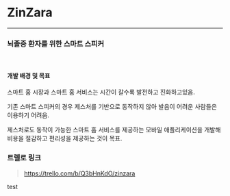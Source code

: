 # ZinZara
---------------

### 뇌졸중 환자를 위한 스마트 스피커

<br>

#### 개발 배경 및 목표

스마트 홈 시장과 스마트 홈 서비스는 시간이 갈수록 발전하고 진화하고있음.

기존 스마트 스피커의 경우 제스처를 기반으로 동작하지 않아 발음이 어려운 사람들은 이용하기 어려움.

제스처로도 동작이 가능한 스마트 홈 서비스를 제공하는 모바일 애플리케이션을 개발해 비용을 절감하고 편리성을 제공하는 것이 목표.



### 트렐로 링크
> https://trello.com/b/Q3bHnKdO/zinzara



test
